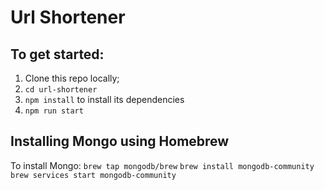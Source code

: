 # Url Shortener

## To get started:
  1. Clone this repo locally;
  2. `cd url-shortener`
  3. `npm install` to install its dependencies
  4. `npm run start`

## Installing Mongo using Homebrew

To install Mongo:
`brew tap mongodb/brew`
`brew install mongodb-community`
`brew services start mongodb-community`
